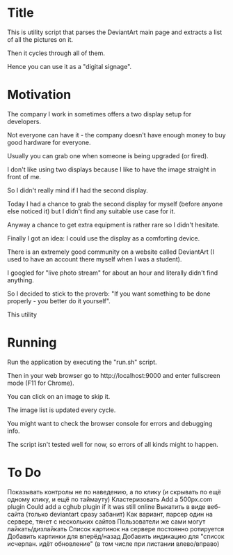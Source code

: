 Title
=====

This is utility script that parses the DeviantArt main page and extracts a list of all the pictures on it.

Then it cycles through all of them.

Hence you can use it as a "digital signage".

Motivation
==========

The company I work in sometimes offers a two display setup for developers.

Not everyone can have it - the company doesn't have enough money to buy good hardware for everyone.

Usually you can grab one when someone is being upgraded (or fired).

I don't like using two displays because I like to have the image straight in front of me.

So I didn't really mind if I had the second display.

Today I had a chance to grab the second display for myself (before anyone else noticed it) but I didn't find any suitable use case for it.

Anyway a chance to get extra equipment is rather rare so I didn't hesitate.

Finally I got an idea: I could use the display as a comforting device.

There is an extremely good community on a website called DeviantArt (I used to have an account there myself when I was a student).

I googled for "live photo stream" for about an hour and literally didn't find anything.

So I decided to stick to the proverb: "If you want something to be done properly - you better do it yourself".

This utility 

Running
=======

Run the application by executing the "run.sh" script.

Then in your web browser go to http://localhost:9000 and enter fullscreen mode (F11 for Chrome).

You can click on an image to skip it.

The image list is updated every cycle.

You might want to check the browser console for errors and debugging info.

The script isn't tested well for now, so errors of all kinds might to happen.

To Do
=====

Показывать контролы не по наведению, а по клику (и скрывать по ещё одному клику, и ещё по таймауту)
Кластеризовать
Add a 500px.com plugin
Could add a cghub plugin if it was still online
Выкатить в виде веб-сайта (только deviantart сразу забанит)
Как вариант, парсер один на сервере, тянет с нескольких сайтов
Пользователи же сами могут лайкать/дизлайкать
Список картинок на сервере постоянно ротируется
Добавить картинки для вперёд/назад
Добавить индикацию для "список исчерпан. идёт обновление" (в том числе при листании влево/вправо)